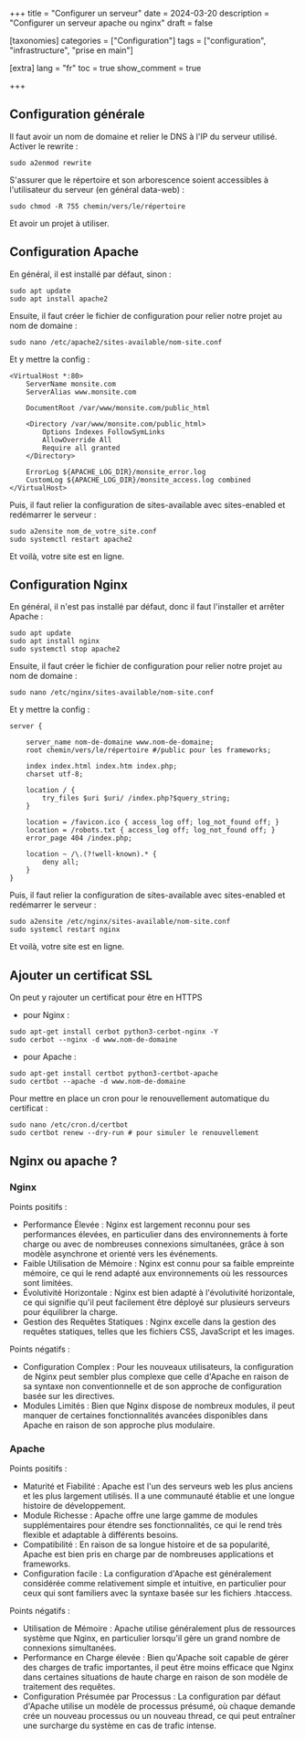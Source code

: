 +++
title = "Configurer un serveur"
date = 2024-03-20
description = "Configurer un serveur apache ou nginx"
draft = false

[taxonomies]
categories = ["Configuration"]
tags = ["configuration", "infrastructure", "prise en main"]

[extra]
lang = "fr"
toc = true
show_comment = true

+++

## Configuration générale

Il faut avoir un nom de domaine et relier le DNS à l'IP du serveur utilisé.
Activer le rewrite :
```
sudo a2enmod rewrite
```

S'assurer que le répertoire et son arborescence soient accessibles à l'utilisateur du serveur (en général data-web) :
```
sudo chmod -R 755 chemin/vers/le/répertoire
```

Et avoir un projet à utiliser.

## Configuration Apache

En général, il est installé par défaut, sinon :
```
sudo apt update
sudo apt install apache2
```

Ensuite, il faut créer le fichier de configuration pour relier notre projet au nom de domaine :
```
sudo nano /etc/apache2/sites-available/nom-site.conf
```

Et y mettre la config :
```
<VirtualHost *:80>
    ServerName monsite.com
    ServerAlias www.monsite.com

    DocumentRoot /var/www/monsite.com/public_html

    <Directory /var/www/monsite.com/public_html>
        Options Indexes FollowSymLinks
        AllowOverride All
        Require all granted
    </Directory>

    ErrorLog ${APACHE_LOG_DIR}/monsite_error.log
    CustomLog ${APACHE_LOG_DIR}/monsite_access.log combined
</VirtualHost>

```

Puis, il faut relier la configuration de sites-available avec sites-enabled et redémarrer le serveur :
```
sudo a2ensite nom_de_votre_site.conf
sudo systemctl restart apache2
```

Et voilà, votre site est en ligne.


## Configuration Nginx

En général, il n'est pas installé par défaut, donc il faut l'installer et arrêter Apache :
```
sudo apt update
sudo apt install nginx
sudo systemctl stop apache2 
```

Ensuite, il faut créer le fichier de configuration pour relier notre projet au nom de domaine :
```
sudo nano /etc/nginx/sites-available/nom-site.conf
```

Et y mettre la config :
```
server {

    server_name nom-de-domaine www.nom-de-domaine;
    root chemin/vers/le/répertoire #/public pour les frameworks;

    index index.html index.htm index.php;
    charset utf-8;

    location / {
        try_files $uri $uri/ /index.php?$query_string;
    }

    location = /favicon.ico { access_log off; log_not_found off; }
    location = /robots.txt { access_log off; log_not_found off; }
    error_page 404 /index.php;

    location ~ /\.(?!well-known).* {
        deny all;
    }
}
```

Puis, il faut relier la configuration de sites-available avec sites-enabled et redémarrer le serveur :
```
sudo a2ensite /etc/nginx/sites-available/nom-site.conf
sudo systemcl restart nginx
```

Et voilà, votre site est en ligne.


## Ajouter un certificat SSL

On peut y rajouter un certificat pour être en HTTPS 
* pour Nginx :
```
sudo apt-get install cerbot python3-cerbot-nginx -Y
sudo cerbot --nginx -d www.nom-de-domaine
```

* pour Apache :
```
sudo apt-get install certbot python3-certbot-apache
sudo certbot --apache -d www.nom-de-domaine
```

Pour mettre en place un cron pour le renouvellement automatique du certificat :
```
sudo nano /etc/cron.d/certbot
sudo certbot renew --dry-run # pour simuler le renouvellement
```

## Nginx ou apache ?

### Nginx

Points positifs :
* Performance Élevée : Nginx est largement reconnu pour ses performances élevées, en particulier dans des environnements à forte charge ou avec de nombreuses connexions simultanées, grâce à son modèle asynchrone et orienté vers les événements.
* Faible Utilisation de Mémoire : Nginx est connu pour sa faible empreinte mémoire, ce qui le rend adapté aux environnements où les ressources sont limitées.
* Évolutivité Horizontale : Nginx est bien adapté à l'évolutivité horizontale, ce qui signifie qu'il peut facilement être déployé sur plusieurs serveurs pour équilibrer la charge.
* Gestion des Requêtes Statiques : Nginx excelle dans la gestion des requêtes statiques, telles que les fichiers CSS, JavaScript et les images.

Points négatifs :
* Configuration Complex : Pour les nouveaux utilisateurs, la configuration de Nginx peut sembler plus complexe que celle d'Apache en raison de sa syntaxe non conventionnelle et de son approche de configuration basée sur les directives.
* Modules Limités : Bien que Nginx dispose de nombreux modules, il peut manquer de certaines fonctionnalités avancées disponibles dans Apache en raison de son approche plus modulaire.

### Apache

Points positifs :
* Maturité et Fiabilité : Apache est l'un des serveurs web les plus anciens et les plus largement utilisés. Il a une communauté établie et une longue histoire de développement.
* Module Richesse : Apache offre une large gamme de modules supplémentaires pour étendre ses fonctionnalités, ce qui le rend très flexible et adaptable à différents besoins.
* Compatibilité : En raison de sa longue histoire et de sa popularité, Apache est bien pris en charge par de nombreuses applications et frameworks.
* Configuration facile : La configuration d'Apache est généralement considérée comme relativement simple et intuitive, en particulier pour ceux qui sont familiers avec la syntaxe basée sur les fichiers .htaccess.

Points négatifs :
* Utilisation de Mémoire : Apache utilise généralement plus de ressources système que Nginx, en particulier lorsqu'il gère un grand nombre de connexions simultanées.
* Performance en Charge élevée : Bien qu'Apache soit capable de gérer des charges de trafic importantes, il peut être moins efficace que Nginx dans certaines situations de haute charge en raison de son modèle de traitement des requêtes.
* Configuration Présumée par Processus : La configuration par défaut d'Apache utilise un modèle de processus présumé, où chaque demande crée un nouveau processus ou un nouveau thread, ce qui peut entraîner une surcharge du système en cas de trafic intense.